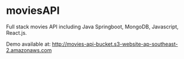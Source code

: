 # moviesAPI

 Full stack movies API including Java Springboot, MongoDB, Javascript, React.js. 

 Demo available at: http://movies-api-bucket.s3-website-ap-southeast-2.amazonaws.com

